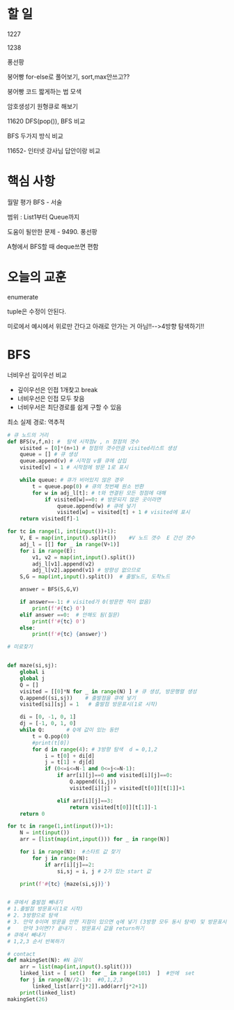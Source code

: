 # 할 일



1227

1238

풍선팡

붕어빵 for-else로 풀어보기, sort,max안쓰고??

붕어빵 코드 짧게하는 법 모색

암호생성기 원형큐로 해보기

11620 DFS(pop()), BFS 비교

BFS 두가지 방식 비교

11652- 인터넷 강사님 답안이랑 비교

# 핵심 사항

월말 평가 BFS - 서술

범위 : List1부터 Queue까지 

도움이 될만한 문제 - 9490. 풍선팡



A형에서 BFS할 때 deque쓰면 편함

# 오늘의 교훈

enumerate 

tuple은 수정이 안된다.

미로에서 예시에서 위로만 간다고 아래로 안가는 거 아님!!-->4방향 탐색하기!!

#  BFS

너비우선 깊이우선 비교

- 깊이우선은 인접 1개찾고 break
- 너비우선은 인접 모두 찾음
- 너비우서은 최단경로를 쉽게 구할 수 있음

최소 실제 경로: 역추적



```python
# 큐 노드의 거리
def BFS(v,f,n): #  탐색 시작점v , n 정점의 갯수
    visited = [0]*(n+1) # 정점의 갯수만큼 visited리스트 생성
    queue = [] # 큐 생성
    queue.append(v) # 시작점 v를 큐에 삽입
    visited[v] = 1 # 시작점에 방문 1로 표시

    while queue: # 큐가 비어있지 않은 경우
        t = queue.pop(0) # 큐의 첫번째 원소 반환
        for w in adj_l[t]: # t와 연결된 모든 정점에 대해
            if visited[w]==0: # 방문되지 않은 곳이라면
                queue.append(w) # 큐에 넣기
                visited[w] = visited[t] + 1 # visited에 표시
    return visited[f]-1

for tc in range(1, int(input())+1):
    V, E = map(int,input().split())    #V 노드 갯수  E 간선 갯수
    adj_l = [[] for _ in range(V+1)]
    for i in range(E):
        v1, v2 = map(int,input().split())
        adj_l[v1].append(v2)
        adj_l[v2].append(v1) # 방향성 없으므로
    S,G = map(int,input().split())  # 출발노드, 도착노드

    answer = BFS(S,G,V)

    if answer==-1: # visited가 0(방문한 적이 없음)
        print(f'#{tc} 0')
    elif answer ==0:  # 안해도 됨(질문)
        print(f'#{tc} 0')
    else:
        print(f'#{tc} {answer}')
```

```python
# 미로찾기


def maze(si,sj):
    global i
    global j
    Q = []
    visited = [[0]*N for _ in range(N) ] # 큐 생성, 방문행렬 생성
    Q.append((si,sj))    # 출발점을 큐에 넣기
    visited[si][sj] = 1   # 출발점 방문표시(1로 시작)

    di = [0, -1, 0, 1]
    dj = [-1, 0, 1, 0]
    while Q:       # Q에 값이 있는 동안
        t = Q.pop(0)
        #print(t[0])
        for d in range(4): # 3방향 탐색  d = 0,1,2
            i = t[0] + di[d]
            j = t[1] + dj[d]
            if (0<=i<=N-1 and 0<=j<=N-1):
                if arr[i][j]==0 and visited[i][j]==0:
                    Q.append((i,j))
                    visited[i][j] = visited[t[0]][t[1]]+1

                elif arr[i][j]==3:
                    return visited[t[0]][t[1]]-1
    return 0

for tc in range(1,int(input())+1):
    N = int(input())
    arr = [list(map(int,input())) for _ in range(N)]

    for i in range(N):  #스타트 값 찾기
        for j in range(N):
            if arr[i][j]==2:
                si,sj = i, j # 2가 있는 start 값

    print(f'#{tc} {maze(si,sj)}')


# 큐에서 출발점 빼내기
# 1.출발점 방문표시(1로 시작)
# 2. 3방향으로 탐색
# 3. 만약 0이며 방문을 안한 지점이 있으면 q에 넣기 (3방향 모두 동시 탐색) 및 방문표시(+1)
#    만약 3이면?? 끝내기 . 방문표시 값을 return하기
# 큐에서 빼내기
# 1,2,3 순서 반복하기
```

```python
# contact
def makingSet(N): #N 길이
    arr = list(map(int,input().split()))
    linked_list = [ set()  for _ in range(101)  ]  #안에  set
    for j in range(N//2-1):  #0,1,2,3
        linked_list[arr[j*2]].add(arr[j*2+1])
    print(linked_list)
makingSet(26)
```

